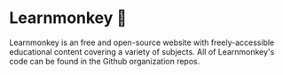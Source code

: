 # Learnmonkey :monkey:

Learnmonkey is an free and open-source website with freely-accessible educational content covering a variety of subjects. All of Learnmonkey's code can be found in the Github organization repos.
